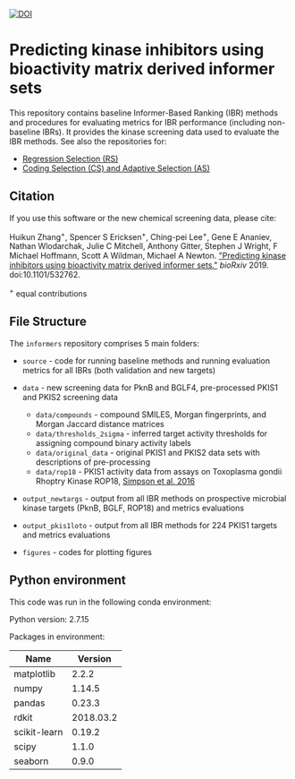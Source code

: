 [![DOI](https://zenodo.org/badge/DOI/10.5281/zenodo.3354432.svg)](https://doi.org/10.5281/zenodo.3354432)


# Predicting kinase inhibitors using bioactivity matrix derived informer sets
This repository contains baseline Informer-Based Ranking (IBR) methods and procedures for evaluating metrics for IBR performance (including non-baseline IBRs).
It provides the kinase screening data used to evaluate the IBR methods.
See also the repositories for:
- [Regression Selection (RS)](https://github.com/leepei/informer)
- [Coding Selection (CS) and Adaptive Selection (AS)](https://github.com/wiscstatman/esdd/tree/master/informRset)

## Citation

If you use this software or the new chemical screening data, please cite:

Huikun Zhang<sup>+</sup>, Spencer S Ericksen<sup>+</sup>, Ching-pei Lee<sup>+</sup>, Gene E Ananiev, Nathan Wlodarchak, Julie C Mitchell, Anthony Gitter, Stephen J Wright, F Michael Hoffmann, Scott A Wildman, Michael A Newton.
["Predicting kinase inhibitors using bioactivity matrix derived informer sets."](https://doi.org/10.1101/532762)
*bioRxiv* 2019. doi:10.1101/532762.

<sup>+</sup> equal contributions

## File Structure

The `informers` repository comprises 5 main folders:

- `source` - code for running baseline methods and running evaluation metrics for all IBRs (both validation and new targets)

- `data` - new screening data for PknB and BGLF4, pre-processed PKIS1 and PKIS2 screening data
  - `data/compounds` - compound SMILES, Morgan fingerprints, and Morgan Jaccard distance matrices
  - `data/thresholds_2sigma` - inferred target activity thresholds for assigning compound binary activity labels
  - `data/original_data` - original PKIS1 and PKIS2 data sets with descriptions of pre-processing
  - `data/rop18` - PKIS1 activity data from assays on Toxoplasma gondii Rhoptry Kinase ROP18, [Simpson et al. 2016](https://doi.org/10.1021/acsinfecdis.5b00102)
  
- `output_newtargs` - output from all IBR methods on prospective microbial kinase targets (PknB, BGLF, ROP18) and metrics evaluations

- `output_pkis1loto` - output from all IBR methods for 224 PKIS1 targets and metrics evaluations

- `figures` - codes for plotting figures



## Python environment
This code was run in the following conda environment:

Python version: 2.7.15

Packages in environment:

| Name         | Version     |
| ------------ | ----------- |
| matplotlib   | 2.2.2       |
| numpy        | 1.14.5      |
| pandas       | 0.23.3      |
| rdkit        | 2018.03.2   |
| scikit-learn | 0.19.2      |
| scipy        | 1.1.0       |
| seaborn      | 0.9.0       |


